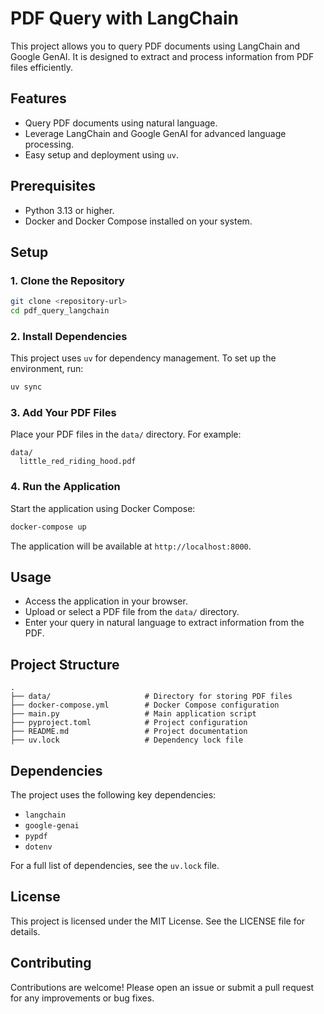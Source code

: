 # PDF Query with LangChain

This project allows you to query PDF documents using LangChain and Google GenAI. It is designed to extract and process information from PDF files efficiently.

## Features
- Query PDF documents using natural language.
- Leverage LangChain and Google GenAI for advanced language processing.
- Easy setup and deployment using `uv`.

## Prerequisites
- Python 3.13 or higher.
- Docker and Docker Compose installed on your system.

## Setup

### 1. Clone the Repository
```bash
git clone <repository-url>
cd pdf_query_langchain
```

### 2. Install Dependencies
This project uses `uv` for dependency management. To set up the environment, run:
```bash
uv sync
```

### 3. Add Your PDF Files
Place your PDF files in the `data/` directory. For example:
```
data/
  little_red_riding_hood.pdf
```

### 4. Run the Application
Start the application using Docker Compose:
```bash
docker-compose up
```

The application will be available at `http://localhost:8000`.

## Usage
- Access the application in your browser.
- Upload or select a PDF file from the `data/` directory.
- Enter your query in natural language to extract information from the PDF.

## Project Structure
```
.
├── data/                     # Directory for storing PDF files
├── docker-compose.yml        # Docker Compose configuration
├── main.py                   # Main application script
├── pyproject.toml            # Project configuration
├── README.md                 # Project documentation
├── uv.lock                   # Dependency lock file
```

## Dependencies
The project uses the following key dependencies:
- `langchain`
- `google-genai`
- `pypdf`
- `dotenv`

For a full list of dependencies, see the `uv.lock` file.

## License
This project is licensed under the MIT License. See the LICENSE file for details.

## Contributing
Contributions are welcome! Please open an issue or submit a pull request for any improvements or bug fixes.